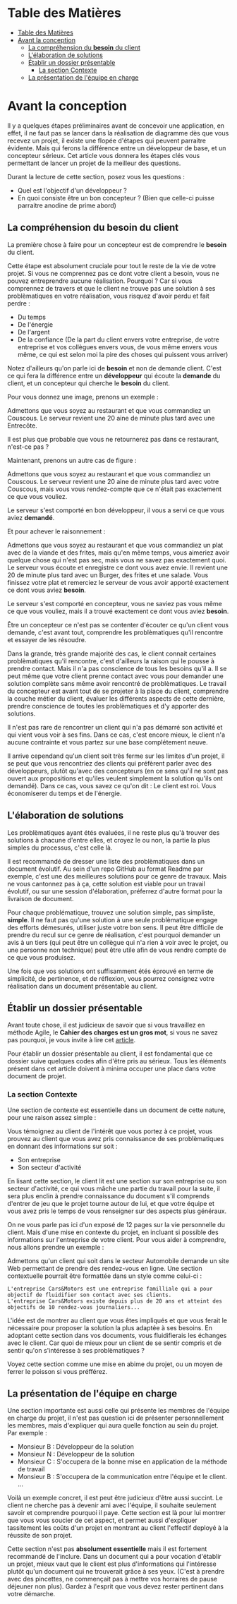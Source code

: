 # Table des Matières

- [Table des Matières](#table-des-matières)
- [Avant la conception](#avant-la-conception)
  - [La compréhension du **besoin** du client](#la-compréhension-du-besoin-du-client)
  - [L'élaboration de solutions](#lélaboration-de-solutions)
  - [Établir un dossier présentable](#établir-un-dossier-présentable)
    - [La section Contexte](#la-section-contexte)
  - [La présentation de l'équipe en charge](#la-présentation-de-léquipe-en-charge)

# Avant la conception

Il y a quelques étapes préliminaires avant de concevoir une application, en effet, il ne faut pas se lancer dans la réalisation de diagramme dès que vous recevez un projet, il existe une flopée d'étapes qui peuvent parraitre évidente. Mais qui ferons la différence entre un développeur de base, et un concepteur sérieux. Cet article vous donnera les étapes clés vous permettant de lancer un projet de la meilleur des questions.

Durant la lecture de cette section, posez vous les questions :

- Quel est l'objectif d'un développeur ?
- En quoi consiste être un bon concepteur ? (Bien que celle-ci puisse parraitre anodine de prime abord)

## La compréhension du **besoin** du client

La première chose à faire pour un concepteur est de comprendre le **besoin** du client.

Cette étape est absolument cruciale pour tout le reste de la vie de votre projet. Si vous ne comprennez pas ce dont votre client a besoin, vous ne pouvez entreprendre aucune réalisation. Pourquoi ? Car si vous comprennez de travers et que le client ne trouve pas une solution à ses problèmatiques en votre réalisation, vous risquez d'avoir perdu et fait perdre :

- Du temps
- De l'énergie
- De l'argent
- De la confiance (De la part du client envers votre entreprise, de votre entreprise et vos collègues envers vous, de vous même envers vous même, ce qui est selon moi la pire des choses qui puissent vous arriver)

Notez d'ailleurs qu'on parle ici de **besoin** et non de demande client. C'est ce qui fera la différence entre un **développeur** qui écoute la **demande** du client, et un concepteur qui cherche le **besoin** du client.

Pour vous donnez une image, prenons un exemple :

Admettons que vous soyez au restaurant et que vous commandiez un Couscous. Le serveur revient une 20 aine de minute plus tard avec une Entrecôte.

Il est plus que probable que vous ne retournerez pas dans ce restaurant, n'est-ce pas ?

Maintenant, prenons un autre cas de figure :

Admettons que vous soyez au restaurant et que vous commandiez un Couscous. Le serveur revient une 20 aine de minute plus tard avec votre Couscous, mais vous vous rendez-compte que ce n'était pas exactement ce que vous vouliez.

Le serveur s'est comporté en bon développeur, il vous a servi ce que vous aviez **demandé**.

Et pour achever le raisonnement :

Admettons que vous soyez au restaurant et que vous commandiez un plat avec de la viande et des frites, mais qu'en même temps, vous aimeriez avoir quelque chose qui n'est pas sec, mais vous ne savez pas exactement quoi. Le serveur vous écoute et enregistre ce dont vous avez envie. Il revient une 20 de minute plus tard avec un Burger, des frites et une salade. Vous finissez votre plat et remerciez le serveur de vous avoir apporté exactement ce dont vous aviez **besoin**.

Le serveur s'est comporté en concepteur, vous ne saviez pas vous même ce que vous vouliez, mais il a trouvé exactement ce dont vous aviez **besoin**.

Être un concepteur ce n'est pas se contenter d'écouter ce qu'un client vous demande, c'est avant tout, comprendre les problèmatiques qu'il rencontre et essayer de les résoudre.

Dans la grande, très grande majorité des cas, le client connait certaines problèmatiques qu'il rencontre, c'est d'ailleurs la raison qui le pousse à prendre contact. Mais il n'a pas conscience de tous les besoins qu'il a. Il se peut même que votre client prenne contact avec vous pour demander une solution complète sans même avoir rencontré de problèmatiques. Le travail du concepteur est avant tout de se projeter à la place du client, comprendre la couche métier du client, évaluer les différents aspects de cette dernière, prendre conscience de toutes les problèmatiques et d'y apporter des solutions.

Il n'est pas rare de rencontrer un client qui n'a pas démarré son activité et qui vient vous voir à ses fins. Dans ce cas, c'est encore mieux, le client n'a aucune contrainte et vous partez sur une base complétement neuve.

Il arrive cependand qu'un client soit très ferme sur les limites d'un projet, il se peut que vous rencontriez des clients qui préfèrent parler avec des développeurs, plutôt qu'avec des concepteurs (en ce sens qu'il ne sont pas ouvert aux propositions et qu'iles veulent simplement la solution qu'ils ont demandé). Dans ce cas, vous savez ce qu'on dit : Le client est roi. Vous économiserer du temps et de l'énergie.

## L'élaboration de solutions

Les problèmatiques ayant étés evaluées, il ne reste plus qu'à trouver des solutions à chacune d'entre elles, et croyez le ou non, la partie la plus simples du processus, c'est celle là.

Il est recommandé de dresser une liste des problèmatiques dans un document évolutif. Au sein d'un repo GitHub au format Readme par exemple, c'est une des meilleures solutions pour ce genre de travaux. Mais ne vous cantonnez pas à ça, cette solution est viable pour un travail évolutif, ou sur une session d'élaboration, préferrez d'autre format pour la livraison de document.

Pour chaque problématique, trouvez une solution simple, pas simpliste, **simple**. Il ne faut pas qu'une solution à une seule problèmatique engage des efforts démesurés, utiliser juste votre bon sens. Il peut être difficile de prendre du recul sur ce genre de réalisation, c'est pourquoi demander un avis à un tiers (qui peut être un collègue qui n'a rien à voir avec le projet, ou une personne non technique) peut être utile afin de vous rendre compte de ce que vous produisez.

Une fois que vos solutions ont suffisamment étés éprouvé en terme de simplicité, de pertinence, et de réflexion, vous pourrez consignez votre réalisation dans un document présentable au client.

## Établir un dossier présentable

Avant toute chose, il est judicieux de savoir que si vous travaillez en méthode Agile, le **Cahier des charges est un gros mot**, si vous ne savez pas pourquoi, je vous invite à lire cet [article](../../../1-basics/03-methodology/01-agile-method/fr/article.md).

Pour établir un dossier présentable au client, il est fondamental que ce dossier suive quelques codes afin d'être pris au sérieux. Tous les éléments présent dans cet article doivent à minima occuper une place dans votre document de projet.

### La section Contexte

Une section de contexte est essentielle dans un document de cette nature, pour une raison assez simple :

Vous témoignez au client de l'intérêt que vous portez à ce projet, vous prouvez au client que vous avez pris connaissance de ses problèmatiques en donnant des informations sur soit : 
  - Son entreprise
  - Son secteur d'activité

En lisant cette section, le client lit est une section sur son entreprise ou son secteur d'activité, ce qui vous mâche une partie du travail pour la suite, il sera plus enclin à prendre connaissance du document s'il comprends d'entrer de jeu que le projet tourne autour de lui, et que votre équipe et vous avez pris le temps de vous renseigner sur des aspects plus généraux.

On ne vous parle pas ici d'un exposé de 12 pages sur la vie personnelle du client. Mais d'une mise en contexte du projet, en incluant si possible des informations sur l'entreprise de votre client. Pour vous aider à comprendre, nous allons prendre un exemple :

Admettons qu'un client qui soit dans le secteur Automobile demande un site Web permettant de prendre des rendez-vous en ligne.
Une section contextuelle pourrait être formattée dans un style comme celui-ci :

```
L'entreprise Cars&Motors est une entreprise familliale qui a pour objectif de fluidifier son contact avec ses clients.
L'entreprise Cars&Motors existe depuis plus de 20 ans et atteint des objectifs de 10 rendez-vous journaliers...
```

L'idée est de montrer au client que vous êtes impliqués et que vous ferait le nécessaire pour proposer la solution la plus adaptée à ses besoins. En adoptant cette section dans vos documents, vous fluidifierais les échanges avec le client. Car quoi de mieux pour un client de se sentir compris et de sentir qu'on s'intéresse à ses problèmatiques ?

Voyez cette section comme une mise en abime du projet, ou un moyen de ferrer le poisson si vous préfférez.

## La présentation de l'équipe en charge

Une section importante est aussi celle qui présente les membres de l'équipe en charge du projet, il n'est pas question ici de présenter personnellement les membres, mais d'expliquer qui aura quelle fonction au sein du projet. Par exemple :

- Monsieur B : Développeur de la solution
- Monsieur N : Développeur de la solution
- Monsieur C : S'occupera de la bonne mise en application de la méthode de travail
- Monsieur B : S'occupera de la communication entre l'équipe et le client.
...

Voilà un exemple concret, il est peut être judicieux d'être aussi succint. Le client ne cherche pas à devenir ami avec l'équipe, il souhaite seulement savoir et comprendre pourquoi il paye. Cette section est là pour lui montrer que vous vous soucier de cet aspect, et permet aussi d'expliquer tassitement les coûts d'un projet en montrant au client l'effectif deployé à la réussite de son projet.

Cette section n'est pas **absolument essentielle** mais il est fortement recommandé de l'inclure. Dans un document qui a pour vocation d'établir un projet, mieux vaut que le client est plus d'informations qui l'intéresse plutôt qu'un document qui ne trouverait grâce à ses yeux. (C'est à prendre avec des pincettes, ne commençait pas à mettre vos horraires de pause déjeuner non plus). Gardez à l'esprit que vous devez rester pertinent dans votre démarche.